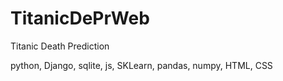 # TitanicDePrWeb
 Titanic Death Prediction

python, Django, sqlite, js, SKLearn, pandas, numpy, HTML, CSS
